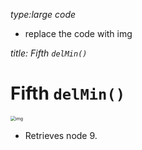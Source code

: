 _type:large code_
 - replace the code with img
 
_title: Fifth `delMin()`_
# Fifth `delMin()`
<img src="https://i.imgur.com/ehc3LXK.png" alt="img" style="zoom:50%;" />

- Retrieves node 9. 